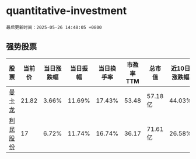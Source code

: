 # quantitative-investment

`最后更新时间：2025-05-26 14:48:05 +0800`

## 强势股票

|股票|当前价|当日涨跌幅|当日振幅|当日换手率|市盈率TTM|总市值|近10日涨跌幅|
|----|----|----|----|----|----|----|----|
|[曼卡龙](https://xueqiu.com/S/SZ300945)|21.82|3.66%|11.69%|17.43%|53.48|57.18亿|44.03%|
|[利民股份](https://xueqiu.com/S/SZ002734)|17|6.72%|11.74%|16.74%|36.17|71.61亿|26.58%|
